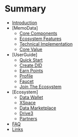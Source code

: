 # Summary

* [Introduction](docs/Start/README.md)
* [MemoData]
  * [Core Components](docs/MemoData/Components.md)
  * [Ecosystem Features](docs/MemoData/Ecosystem.md)
  * [Technical Implementation](docs/MemoData/Implementation.md)
  * [Core Value](docs/MemoData/CoreValue.md)
* [UserGuide]
  * [Quick Start](docs/UserGuide/QuickStart.md)
  * [Create DID](docs/UserGuide/CreateDID.md)
  * [Earn Points](docs/UserGuide/EarnPoints.md)
  * [Profile](docs/UserGuide/Profile.md)
  * [Faucet](docs/UserGuide/Faucet.md)
  * [Join The Ecosystem](docs/UserGuide/Join.md)
* [Ecosystem]
  * [Data Wallet](docs/Ecosystem/DataWallet.md)
  * [XSpace](docs/Ecosystem/XSpace.md)
  * [Data Marketplace](docs/Ecosystem/DataMarketplace.md)
  * [Drive3](docs/Ecosystem/Drive3.md)
  * [Partners](docs/Ecosystem/Partners.md)
* [FAQ](docs/FAQ/README.md)
* [Links](docs/Links/README.md)
